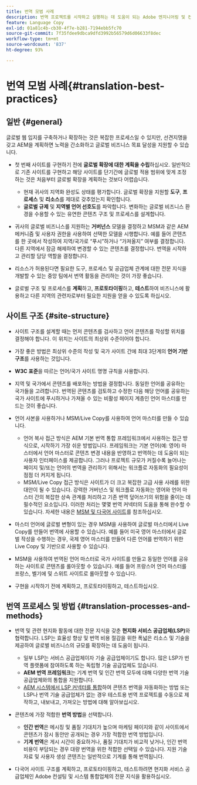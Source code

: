 ```yaml
---
title: 번역 모범 사례
description: 번역 프로젝트를 시작하고 실행하는 데 도움이 되는 Adobe 엔지니어링 및 컨설팅 팀에서 컴파일한 모범 사례를 확인하십시오.
feature: Language Copy
exl-id: 01a81c4b-cb30-4f7e-b281-7194ebb5fc70
source-git-commit: 7f35fdee9dbca9dfd3992b56579d6d06633f8dec
workflow-type: tm+mt
source-wordcount: '837'
ht-degree: 93%

---
```


# 번역 모범 사례{#translation-best-practices}

## 일반 {#general}

글로벌 웹 입지를 구축하거나 확장하는 것은 복잡한 프로세스일 수 있지만, 선견지명을 갖고 AEM을 계획하면 노력을 간소화하고 글로벌 비즈니스 목표 달성을 지원할 수 있습니다.

* 첫 번째 사이트를 구현하기 전에 **글로벌 확장에 대한 계획을 수립**&#x200B;하십시오. 일반적으로 기존 사이트를 구현하고 해당 사이트를 단기간에 글로벌 적용 범위에 맞게 조정하는 것은 처음부터 글로벌 확장을 계획하는 것보다 어렵습니다.

   * 현재 귀사의 지역화 완성도 상태를 평가합니다. 글로벌 확장을 지원할 **도구**, **프로세스** 및 **리소스**&#x200B;를 제대로 갖추었는지 확인합니다.
   * **글로벌 규제** 및 **지역별 언어 선호도**&#x200B;를 파악합니다. 변화하는 글로벌 비즈니스 환경을 수용할 수 있는 유연한 콘텐츠 구조 및 프로세스를 설계합니다.

* 귀사의 글로벌 비즈니스를 지원하는 **거버넌스** 모델을 결정하고 MSM과 같은 AEM 메커니즘 및 사용자 권한을 사용하여 선택한 모델을 시행합니다. 예를 들어 콘텐츠를 한 곳에서 작성하여 지역/국가로 “푸시”하거나 “가져올지” 여부를 결정합니다. 다른 지역에서 잠금 해제하여 변경할 수 있는 콘텐츠를 결정합니다. 번역을 시작하고 관리할 담당 역할을 결정합니다.
* 리소스가 허용된다면 필요한 도구, 프로세스 및 공급업체 관계에 대한 전문 지식을 개발할 수 있는 중앙 팀에서 번역 활동을 관리하는 것이 가장 좋습니다.
* 글로벌 구조 및 프로세스를 **계획**&#x200B;하고, **프로토타이핑**&#x200B;하고, **테스트**&#x200B;하여 비즈니스에 활용하고 다른 지역의 관련자로부터 필요한 지원을 얻을 수 있도록 하십시오.

## 사이트 구조 {#site-structure}

* 사이트 구조를 설계할 때는 먼저 콘텐츠를 검사하고 언어 콘텐츠를 작성할 위치를 결정해야 합니다. 이 위치는 사이트의 최상위 수준이어야 합니다.
* 가장 좋은 방법은 최상위 수준의 작성 및 국가 사이트 간에 최대 3단계의 **언어 기반 구조**&#x200B;를 사용하는 것입니다.
* **W3C 표준**&#x200B;을 따르는 언어/국가 사이트 명명 규칙을 사용합니다.
* 지역 및 국가에서 콘텐츠를 배포하는 방법을 결정합니다. 동일한 언어를 공유하는 국가들을 고려합니다. 번역된 콘텐츠를 검토하고 수정한 다음 해당 언어를 공유하는 국가 사이트에 푸시하거나 가져올 수 있는 비활성 페이지 계층인 언어 마스터를 만드는 것이 좋습니다.
* 언어 사본을 사용하거나 MSM/Live Copy를 사용하여 언어 마스터를 만들 수 있습니다.

   * 언어 복사 접근 방식은 AEM 기본 번역 통합 프레임워크에서 사용하는 접근 방식으로, 시작하기 가장 쉬운 방법입니다. 프레임워크는 기본 언어(예: 영어) 마스터에서 언어 마스터로 콘텐츠 변경 내용을 반영하고 번역하는 데 도움이 되는 사용자 인터페이스를 제공합니다. 그러나 프로젝트 규모가 커질수록 늘어나는 페이지 및/또는 언어의 번역을 관리하기 위해서는 워크플로 자동화의 필요성이 점점 더 커지게 됩니다.
   * MSM/Live Copy 접근 방식은 사이트가 더 크고 복잡한 고급 사용 사례를 위한 대안이 될 수 있습니다. 강력한 거버넌스 및 워크플로 자동화는 영어와 언어 마스터 간의 복잡한 상속 관계를 처리하고 기존 번역 덮어쓰기의 위험을 줄이는 데 필수적인 요소입니다. 이러한 처리는 몇몇 번역 커넥터의 도움을 통해 완수할 수 있습니다. 자세한 내용은 [MSM 및 다국어 사이트](/help/sites-administering/msm-best-practices.md#msm-and-multilingual-websites)를 참조하십시오.

* 마스터 언어에 글로벌 변형이 있는 경우 MSM을 사용하여 글로벌 마스터에서 Live Copy를 만들어 번역에 사용할 수 있습니다. 예를 들어 미국 영어 마스터에서 글로벌 작성을 수행하는 경우, 국제 영어 마스터를 만들어 다른 언어를 번역하기 위한 Live Copy 및 기반으로 사용할 수 있습니다.
* MSM을 사용하여 번역된 언어 마스터로 국가 사이트를 만들고 동일한 언어를 공유하는 사이트로 콘텐츠를 롤아웃할 수 있습니다. 예를 들어 프랑스어 언어 마스터를 프랑스, 벨기에 및 스위트 사이트로 롤아웃할 수 있습니다.
* 구현을 시작하기 전에 계획하고, 프로토타이핑하고, 테스트하십시오.

## 번역 프로세스 및 방법 {#translation-processes-and-methods}

* 번역 및 관련 현지화 활동에 대한 전문 지식을 갖춘 **현지화 서비스 공급업체(LSP)**&#x200B;와 협력합니다. LSP는 효율성 향상 및 번역 비용 절감을 위한 폭넓은 리소스 및 기술을 제공하여 글로벌 비즈니스의 규모를 확장하는 데 도움이 됩니다.

   * 일부 LSP는 서비스 공급업체이자 기술 공급업체이기도 합니다. 많은 LSP가 번역 플랫폼에 참여하도록 하는 독립형 기술 공급업체도 있습니다.
   * **AEM 번역 프레임워크**&#x200B;는 기계 번역 및 인간 번역 모두에 대해 다양한 번역 기술 공급업체와의 통합을 지원합니다.
   * [AEM 시스템에서 LSP 커넥터를 통합](/help/sites-administering/translation.md)하여 콘텐츠 번역을 자동화하는 방법 또는 LSP나 번역 기술 공급업체가 없는 경우 테스트용 번역 프로젝트를 수동으로 제작하고, 내보내고, 가져오는 방법에 대해 알아보십시오.

* 콘텐츠에 가장 적합한 **번역 방법**&#x200B;을 선택합니다.

   * **인간 번역**&#x200B;은 메시징 및 품질 기대치가 높으며 마케팅 페이지와 같이 사이트에서 콘텐츠가 잠시 동안만 공개되는 경우 가장 적합한 번역 방법입니다.
   * **기계 번역**&#x200B;은 게시 시간이 중요하거나, 품질 기대치가 비교적 낮거나, 인간 번역 비용이 부담되는 경우 대량 번역을 위한 적합한 선택일 수 있습니다. 지원 기술 자료 및 사용자 생성 콘텐츠는 일반적으로 기계를 통해 번역됩니다.

* 다국어 사이트 구조를 계획하고, 프로토타이핑하고, 테스트하려면 현지화 서비스 공급업체인 Adobe 컨설팅 및 시스템 통합업체의 전문 지식을 활용하십시오.

